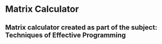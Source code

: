 # Matrix Calculator  
Matrix calculator created as part of the subject: Techniques of Effective Programming
-
